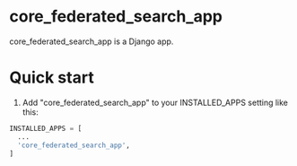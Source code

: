 # core_federated_search_app

core_federated_search_app is a Django app.

# Quick start

1. Add "core_federated_search_app" to your INSTALLED_APPS setting like this:

```python
INSTALLED_APPS = [
  ...
  'core_federated_search_app',
]
```
